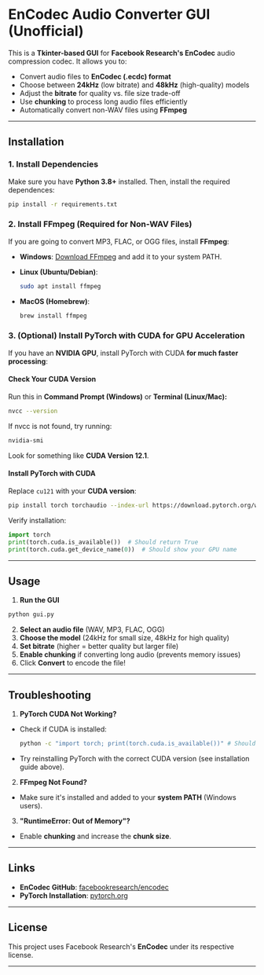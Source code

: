 # EnCodec Audio Converter GUI (Unofficial)

This is a **Tkinter-based GUI** for **Facebook Research's EnCodec** audio compression codec. It allows you to:

- Convert audio files to **EnCodec (.ecdc) format**  
- Choose between **24kHz** (low bitrate) and **48kHz** (high-quality) models  
- Adjust the **bitrate** for quality vs. file size trade-off  
- Use **chunking** to process long audio files efficiently  
- Automatically convert non-WAV files using **FFmpeg**  

---

## Installation

### 1. Install Dependencies

Make sure you have **Python 3.8+** installed. Then, install the required dependences:

  ```sh
  pip install -r requirements.txt
  ```

### 2. Install FFmpeg (Required for Non-WAV Files)

If you are going to convert MP3, FLAC, or OGG files, install **FFmpeg**:

- **Windows**: [Download FFmpeg](https://ffmpeg.org/download.html) and add it to your system PATH.

- **Linux (Ubuntu/Debian)**:

  ```sh
  sudo apt install ffmpeg
  ```

- **MacOS (Homebrew)**:

  ```sh
  brew install ffmpeg
  ```

### 3. (Optional) Install PyTorch with CUDA for GPU Acceleration

If you have an **NVIDIA GPU**, install PyTorch with CUDA **for much faster processing**:

#### **Check Your CUDA Version**

Run this in **Command Prompt (Windows)** or **Terminal (Linux/Mac):**

  ```sh
  nvcc --version
  ```

If nvcc is not found, try running:

  ```sh
  nvidia-smi
  ```

Look for something like **CUDA Version 12.1**.

#### **Install PyTorch with CUDA**

Replace `cu121` with your **CUDA version**:

  ```sh
  pip install torch torchaudio --index-url https://download.pytorch.org/whl/cu121
  ```

Verify installation:

  ```python
  import torch
  print(torch.cuda.is_available())  # Should return True
  print(torch.cuda.get_device_name(0))  # Should show your GPU name
  ```

---

## Usage

1. **Run the GUI**

  ```sh
  python gui.py
  ```

2. **Select an audio file** (WAV, MP3, FLAC, OGG)  
3. **Choose the model** (24kHz for small size, 48kHz for high quality)  
4. **Set bitrate** (higher = better quality but larger file)  
5. **Enable chunking** if converting long audio (prevents memory issues)  
6. Click **Convert** to encode the file!

---

## Troubleshooting

1. **PyTorch CUDA Not Working?**

- Check if CUDA is installed:

  ```sh
  python -c "import torch; print(torch.cuda.is_available())" # Should return True
  ```

- Try reinstalling PyTorch with the correct CUDA version (see installation guide above).

2. **FFmpeg Not Found?**

- Make sure it's installed and added to your **system PATH** (Windows users).

3. **"RuntimeError: Out of Memory"?**

- Enable **chunking** and increase the **chunk size**.

---

## Links

- **EnCodec GitHub**: [facebookresearch/encodec](https://github.com/facebookresearch/encodec)  
- **PyTorch Installation**: [pytorch.org](https://pytorch.org/get-started/locally/)  

---

## License

This project uses Facebook Research's **EnCodec** under its respective license.

---
